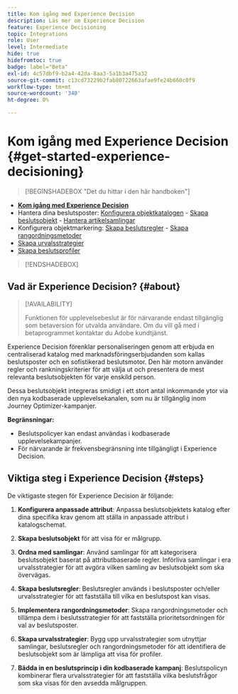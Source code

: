 ```yaml
---
title: Kom igång med Experience Decision
description: Läs mer om Experience Decision
feature: Experience Decisioning
topic: Integrations
role: User
level: Intermediate
hide: true
hidefromtoc: true
badge: label="Beta"
exl-id: 4c57dbf9-b2a4-42da-8aa3-5a1b3a475a32
source-git-commit: c13cd73229b2fab80722663afae9fe24b660c0f9
workflow-type: tm+mt
source-wordcount: '340'
ht-degree: 0%

---
```


# Kom igång med Experience Decision {#get-started-experience-decisioning}

>[!BEGINSHADEBOX &quot;Det du hittar i den här handboken&quot;]

* **[Kom igång med Experience Decision](gs-experience-decisioning.md)**
* Hantera dina beslutsposter: [Konfigurera objektkatalogen](catalogs.md) - [Skapa beslutsobjekt](items.md) - [Hantera artikelsamlingar](collections.md)
* Konfigurera objektmarkering: [Skapa beslutsregler](rules.md) - [Skapa rangordningsmetoder](ranking.md)
* [Skapa urvalsstrategier](selection-strategies.md)
* [Skapa beslutsprofiler](create-decision.md)

>[!ENDSHADEBOX]

## Vad är Experience Decision? {#about}

>[!AVAILABILITY]
>
>Funktionen för upplevelsebeslut är för närvarande endast tillgänglig som betaversion för utvalda användare. Om du vill gå med i betaprogrammet kontaktar du Adobe kundtjänst.

Experience Decision förenklar personaliseringen genom att erbjuda en centraliserad katalog med marknadsföringserbjudanden som kallas beslutsposter och en sofistikerad beslutsmotor. Den här motorn använder regler och rankningskriterier för att välja ut och presentera de mest relevanta beslutsobjekten för varje enskild person.

Dessa beslutsobjekt integreras smidigt i ett stort antal inkommande ytor via den nya kodbaserade upplevelsekanalen, som nu är tillgänglig inom Journey Optimizer-kampanjer.

**Begränsningar:**

* Beslutspolicyer kan endast användas i kodbaserade upplevelsekampanjer.
* För närvarande är frekvensbegränsning inte tillgängligt i Experience Decision.

## Viktiga steg i Experience Decision {#steps}

De viktigaste stegen för Experience Decision är följande:

1. **Konfigurera anpassade attribut**: Anpassa beslutsobjektets katalog efter dina specifika krav genom att ställa in anpassade attribut i katalogschemat.

1. **Skapa beslutsobjekt** för att visa för er målgrupp.

1. **Ordna med samlingar**: Använd samlingar för att kategorisera beslutsobjekt baserat på attributbaserade regler. Införliva samlingar i era urvalsstrategier för att avgöra vilken samling av beslutsobjekt som ska övervägas.

1. **Skapa beslutsregler**: Beslutsregler används i beslutsposter och/eller urvalsstrategier för att fastställa till vilka en beslutspost kan visas.

1. **Implementera rangordningsmetoder**: Skapa rangordningsmetoder och tillämpa dem i beslutsstrategier för att fastställa prioritetsordningen för val av beslutsposter.

1. **Skapa urvalsstrategier**: Bygg upp urvalsstrategier som utnyttjar samlingar, beslutsregler och rangordningsmetoder för att identifiera de beslutsobjekt som är lämpliga att visa för profiler.

1. **Bädda in en beslutsprincip i din kodbaserade kampanj**: Beslutspolicyn kombinerar flera urvalsstrategier för att fastställa vilka beslutsfrågor som ska visas för den avsedda målgruppen.
